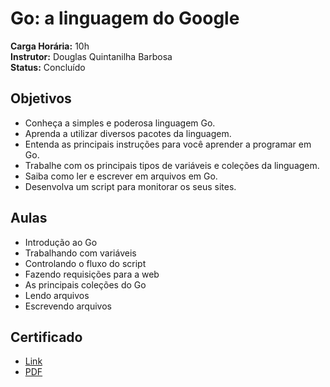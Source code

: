 # Go: a linguagem do Google

**Carga Horária:** 10h  
**Instrutor:** Douglas Quintanilha Barbosa  
**Status:** Concluído  

## Objetivos

* Conheça a simples e poderosa linguagem Go.
* Aprenda a utilizar diversos pacotes da linguagem.
* Entenda as principais instruções para você aprender a programar em Go.
* Trabalhe com os principais tipos de variáveis e coleções da linguagem.
* Saiba como ler e escrever em arquivos em Go.
* Desenvolva um script para monitorar os seus sites.

## Aulas

* Introdução ao Go
* Trabalhando com variáveis
* Controlando o fluxo do script
* Fazendo requisições para a web
* As principais coleções do Go
* Lendo arquivos
* Escrevendo arquivos

## Certificado

* [Link](https://cursos.alura.com.br/certificate/6ea60abb-6c95-4b01-9c0a-133378eae014)
* [PDF](./Marcos%20Filipe%20Ribeiro%20Barbosa%20-%20Course%20Go_%20the%20proggraming%20language%20of%20Google%20-%20Alura.pdf)
